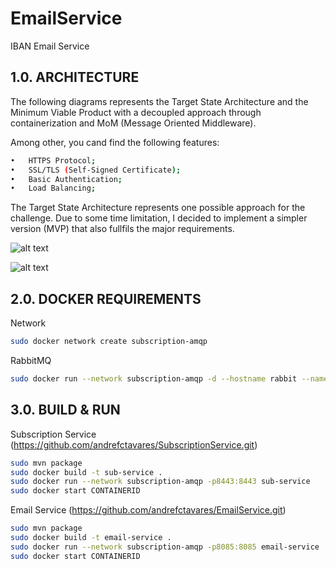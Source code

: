 # EmailService
IBAN Email Service

## 1.0.	ARCHITECTURE

The following diagrams represents the Target State Architecture and the Minimum Viable Product with a decoupled approach through containerization and MoM (Message Oriented Middleware).

Among other, you cand find the following features:
```bash
•	HTTPS Protocol;
•	SSL/TLS (Self-Signed Certificate);
•	Basic Authentication;
•	Load Balancing;
```
The Target State Architecture represents one possible approach for the challenge. Due to some time limitation, I decided to implement a simpler version (MVP) that also fullfils the major requirements.


![alt text](https://i.ibb.co/Mf0BMgj/Target-State-Architacture.png)

![alt text](https://i.ibb.co/bvntD1y/MVP.png)

## 2.0.	DOCKER REQUIREMENTS

Network

```bash
sudo docker network create subscription-amqp
```

RabbitMQ

```bash
sudo docker run --network subscription-amqp -d --hostname rabbit --name rabbit -p 8080:15672 -p 5672:5672 -p 25676:25676 rabbitmq:3-management
```

## 3.0.	BUILD & RUN

Subscription Service (https://github.com/andrefctavares/SubscriptionService.git)

```bash
sudo mvn package
sudo docker build -t sub-service .
sudo docker run --network subscription-amqp -p8443:8443 sub-service
sudo docker start CONTAINERID
```

Email Service (https://github.com/andrefctavares/EmailService.git)

```bash
sudo mvn package
sudo docker build -t email-service .
sudo docker run --network subscription-amqp -p8085:8085 email-service
sudo docker start CONTAINERID
```

